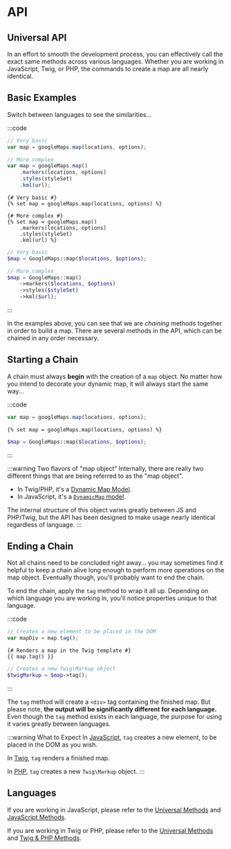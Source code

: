 # API

## Universal API

In an effort to smooth the development process, you can effectively call the exact same methods across various languages. Whether you are working in JavaScript, Twig, or PHP, the commands to create a map are all nearly identical.

## Basic Examples

Switch between languages to see the similarities...

:::code
```js
// Very basic
var map = googleMaps.map(locations, options);

// More complex
var map = googleMaps.map()
    .markers(locations, options)
    .styles(styleSet)
    .kml(url);
```
```twig
{# Very basic #}
{% set map = googleMaps.map(locations, options) %}

{# More complex #}
{% set map = googleMaps.map()
    .markers(locations, options)
    .styles(styleSet)
    .kml(url) %}
```
```php
// Very basic
$map = GoogleMaps::map($locations, $options);

// More complex
$map = GoogleMaps::map()
    ->markers($locations, $options)
    ->styles($styleSet)
    ->kml($url);
```
:::

In the examples above, you can see that we are _chaining_ methods together in order to build a map. There are several methods in the API, which can be chained in any order necessary.

## Starting a Chain
 
A chain must always **begin** with the creation of a `map` object. No matter how you intend to decorate your dynamic map, it will always start the same way...

:::code
```js
var map = googleMaps.map(locations, options);
```
```twig
{% set map = googleMaps.map(locations, options) %}
```
```php
$map = GoogleMaps::map($locations, $options);
```
:::

:::warning Two flavors of "map object"
Internally, there are really two different things that are being referred to as the "map object".

 - In Twig/PHP, it's a [Dynamic Map Model](/models/dynamic-map-model/).
 - In JavaScript, it's a [`DynamicMap` model](/javascript/dynamicmap.js/).

 The internal structure of this object varies greatly between JS and PHP/Twig, but the API has been designed to make usage nearly identical regardless of language.
:::

## Ending a Chain

Not all chains need to be concluded right away... you may sometimes find it helpful to keep a chain alive long enough to perform more operations on the map object. Eventually though, you'll probably want to end the chain.

To end the chain, apply the `tag` method to wrap it all up. Depending on which language you are working in, you'll notice properties unique to that language.

:::code
```js
// Creates a new element to be placed in the DOM
var mapDiv = map.tag();
```
```twig
{# Renders a map in the Twig template #}
{{ map.tag() }}
```
```php
// Creates a new Twig\Markup object
$twigMarkup = $map->tag();
```
:::

The `tag` method will create a `<div>` tag containing the finished map. But please note, **the output will be significantly different for each language.** Even though the `tag` method exists in each language, the purpose for using it varies greatly between languages.

:::warning What to Expect
In [JavaScript](/maps/javascript-methods/#tag), `tag` creates a new element, to be placed in the DOM as you wish.

In [Twig](/maps/twig-php-methods/#tag-autorender-true), `tag` renders a finished map.

In [PHP](/maps/twig-php-methods/#tag-autorender-true), `tag` creates a new `Twig\Markup` object.
:::

## Languages

If you are working in JavaScript, please refer to the [Universal Methods](/maps/universal-methods/) and [JavaScript Methods](/maps/javascript-methods/).

If you are working in Twig or PHP, please refer to the [Universal Methods](/maps/universal-methods/) and [Twig & PHP Methods](/maps/twig-php-methods/).
